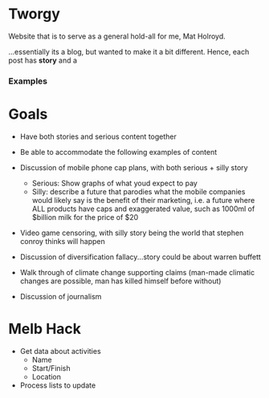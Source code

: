 Tworgy
======

Website that is to serve as a general hold-all for me, Mat Holroyd. 

...essentially its a blog, but wanted to make it a bit different. Hence, each post has **story** and a 


### Examples


Goals
=====

- Have both stories and serious content together
- Be able to accommodate the following examples of content

- Discussion of mobile phone cap plans, with both serious + silly story
  - Serious: Show graphs of what youd expect to pay
  - Silly: describe a future that parodies what the mobile companies would likely say is the benefit of their marketing, i.e. a future where ALL products have caps and exaggerated value, such as 1000ml of $billion milk for the price of $20

- Video game censoring, with silly story being the world that stephen conroy thinks will happen

- Discussion of diversification fallacy...story could be about warren buffett

- Walk through of climate change supporting claims (man-made climatic changes are possible, man has killed himself before without)

- Discussion of journalism


Melb Hack
=========

- Get data about activities
  - Name
  - Start/Finish
  - Location
- Process lists to update
  